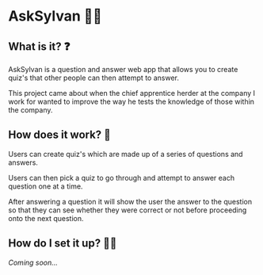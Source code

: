 # AskSylvan 👨‍🦲

## What is it? ❓

AskSylvan is a question and answer web app that allows you to create quiz's that other people can then attempt to answer.

This project came about when the chief apprentice herder at the company I work for wanted to improve the way he tests the knowledge of those within the company.

## How does it work? 🤔

Users can create quiz's which are made up of a series of questions and answers.

Users can then pick a quiz to go through and attempt to answer each question one at a time.

After answering a question it will show the user the answer to the question so that they can see whether they were correct or not before proceeding onto the next question.

## How do I set it up? 🤷‍♂️

_Coming soon..._
